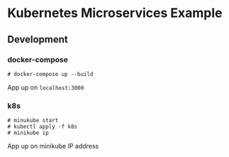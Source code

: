 # Kubernetes Microservices Example

## Development

### docker-compose
`# docker-compose up --build`

App up on `localhost:3000`

### k8s
```
# minukube start
# kubectl apply -f k8s
# minikube ip
```
App up on minikube IP address
